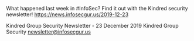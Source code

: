 What happened last week in #InfoSec? Find it out with the Kindred security newsletter!
https://news.infosecgur.us/2019-12-23

Kindred Group Security Newsletter - 23 December 2019
Kindred Group Security
newsletter@infosecgur.us
